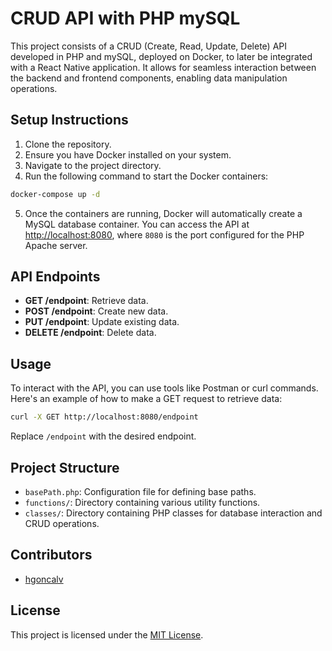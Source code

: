 # CRUD API with PHP mySQL

This project consists of a CRUD (Create, Read, Update, Delete) API developed in PHP and mySQL, deployed on Docker, to later be integrated with a React Native application. It allows for seamless interaction between the backend and frontend components, enabling data manipulation operations.

## Setup Instructions

1. Clone the repository.
2. Ensure you have Docker installed on your system.
3. Navigate to the project directory.
4. Run the following command to start the Docker containers:

```bash
docker-compose up -d
```

5. Once the containers are running, Docker will automatically create a MySQL database container. You can access the API at [http://localhost:8080](http://localhost:8080), where `8080` is the port configured for the PHP Apache server.

## API Endpoints

- **GET /endpoint**: Retrieve data.
- **POST /endpoint**: Create new data.
- **PUT /endpoint**: Update existing data.
- **DELETE /endpoint**: Delete data.

## Usage

To interact with the API, you can use tools like Postman or curl commands. Here's an example of how to make a GET request to retrieve data:

```bash
curl -X GET http://localhost:8080/endpoint
```

Replace `/endpoint` with the desired endpoint.

## Project Structure

- `basePath.php`: Configuration file for defining base paths.
- `functions/`: Directory containing various utility functions.
- `classes/`: Directory containing PHP classes for database interaction and CRUD operations.

## Contributors

- [hgoncalv](https://github.com/hgoncalv)

## License

This project is licensed under the [MIT License](LICENSE).
